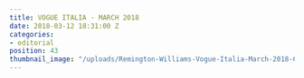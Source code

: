 ```yaml
---
title: VOGUE ITALIA - MARCH 2018
date: 2018-03-12 18:31:00 Z
categories:
- editorial
position: 43
thumbnail_image: "/uploads/Remington-Williams-Vogue-Italia-March-2018-620x769.jpg"
---
```


